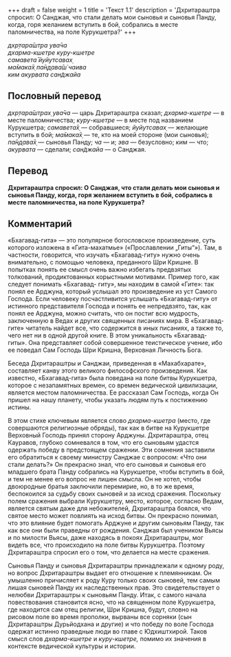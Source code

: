 +++
draft = false
weight = 1
title = 'Текст 1.1'
description = 'Дхритараштра спросил: О Санджая, что стали делать мои сыновья и сыновья Панду, когда, горя желанием вступить в бой, собрались в месте паломничества, на поле Курукшетра?'
+++

_дхр̣тара̄шт̣ра ува̄ча  
дхарма-кшетре куру-кшетре  
самавета̄ йуйутсавах̣  
ма̄мака̄х̣ па̄н̣д̣ава̄ш́ чаива  
ким акурвата сан̃джайа_

## Пословный перевод

_дхр̣тара̄шт̣рах̣_ _ува̄ча_ — царь Дхритараштра сказал; _дхарма_\-_кшетре_ — в месте паломничества; _куру_\-_кшетре_ — в месте под названием Курукшетра; _самавета̄х̣_ — собравшиеся; _йуйутсавах̣_ — желающие вступить в бой; _ма̄мака̄х̣_ — те, кто на моей стороне (мои сыновья); _па̄н̣д̣ава̄х̣_ — сыновья Панду; _ча_ — и; _эва_ — безусловно; _ким_ — что; _акурвата_ — сделали; _сан̃джайа_ — о Санджая.

## Перевод

**Дхритараштра спросил: О Санджая, что стали делать мои сыновья и сыновья Панду, когда, горя желанием вступить в бой, собрались в месте паломничества, на поле Курукшетра?**

## Комментарий

«Бхагавад-гита» — это популярное богословское произведение, суть которого изложена в «Гита-махатмье» («Прославлении „Гиты“»). Там, в частности, говорится, что изучать «Бхагавад-гиту» нужно очень внимательно, с помощью человека, преданного Шри Кришне. В попытках понять ее смысл очень важно избегать предвзятых толкований, продиктованных корыстными мотивами. Пример того, как следует понимать «Бхагавад- гиту», мы находим в самой «Гите»: так понял ее Арджуна, который услышал это произведение из уст Самого Господа. Если человеку посчастливится услышать «Бхагавад-гиту» от истинного представителя Господа и понять ее непредвзято, так, как понял ее Арджуна, можно считать, что он постиг всю мудрость, заключенную в Ведах и других священных писаниях мира. В «Бхагавад-гите» читатель найдет все, что содержится в иных писаниях, а также то, чего нет ни в одной другой книге. В этом уникальность «Бхагавад-гиты». Она представляет собой совершенное теистическое учение, ибо ее поведал Сам Господь Шри Кришна, Верховная Личность Бога.

Беседа Дхритараштры и Санджаи, приведенная в «Махабхарате», составляет канву этого великого философского произведения. Как известно, «Бхагавад-гита» была поведана на поле битвы Курукшетра, которое с незапамятных времен, со времен ведической цивилизации, является местом паломничества. Ее рассказал Сам Господь, когда Он пришел на нашу планету, чтобы указать людям путь к постижению истины.

В этом стихе ключевым является слово _дхарма-кшетра_ (место, где совершаются религиозные обряды), так как в битве на Курукшетре Верховный Господь принял сторону Арджуны. Дхритараштра, отец Кауравов, глубоко сомневался в том, что его сыновьям удастся одержать победу в предстоящем сражении. Эти сомнения заставили его обратиться к своему министру Санджае с вопросом: «Что они стали делать?» Он прекрасно знал, что его сыновья и сыновья его младшего брата Панду собрались на Курукшетре, чтобы вступить в бой, и тем не менее его вопрос не лишен смысла. Он не хотел, чтобы двоюродные братья заключили перемирие, но, в то же время, беспокоился за судьбу своих сыновей и за исход сражения. Поскольку полем сражения выбрали Курукшетру, место, которое, согласно Ведам, является святым даже для небожителей, Дхритараштра боялся, что святое место может повлиять на исход битвы. Он прекрасно понимал, что это влияние будет помогать Арджуне и другим сыновьям Панду, так как все они были праведны от рождения. Санджая был учеником Вьясы и по милости Вьясы, даже находясь в покоях Дхритараштры, мог видеть все, что происходило на поле битвы Курукшетра. Поэтому Дхритараштра спросил его о том, что делается на месте сражения.

Сыновья Панду и сыновья Дхритараштры принадлежали к одному роду, но вопрос Дхритараштры выдает его отношение к племянникам. Он умышленно причисляет к роду Куру только своих сыновей, тем самым лишая сыновей Панду их наследственных прав. Это свидетельствует о нелюбви Дхритараштры к сыновьям Панду. Итак, с самого начала повествования становится ясно, что на священном поле Курукшетра, где находится сам отец религии, Шри Кришна, будут, словно на рисовом поле во время прополки, вырваны все сорняки (сын Дхритараштры Дурьйодхана и другие) и что победу по воле Господа одержат истинно праведные люди во главе с Юдхиштхирой. Таков смысл слов _дхарма-кшетре_ и _куру-кшетре,_ помимо их значения в контексте ведической культуры и истории.
